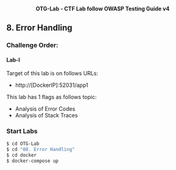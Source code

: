 <h4 align="center">OTG-Lab - CTF Lab follow OWASP Testing Guide v4</h4>

## 8. Error Handling

### Challenge Order:

#### Lab-I

Target of this lab is on follows URLs:

* http://[DockerIP]:52031/app1

This lab has 1 flags as follows topic:

- Analysis of Error Codes
- Analysis of Stack Traces

### Start Labs

```bash
$ cd OTG-Lab
$ cd "08. Error Handling"
$ cd docker
$ docker-compose up
```
